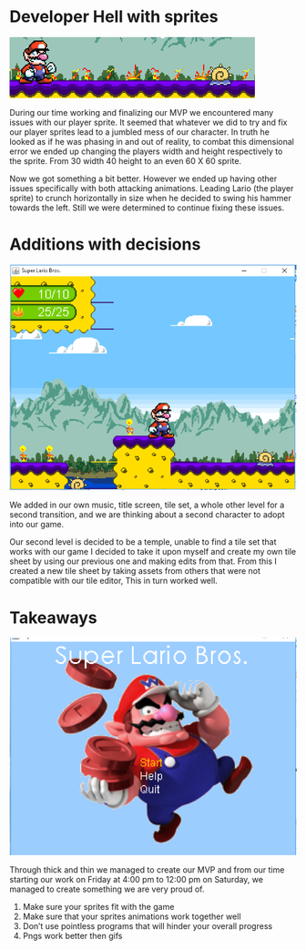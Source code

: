 # Developer Hell with sprites #

![capture.jpg](lwario2.PNG)

During our time working and finalizing our MVP we encountered many issues with our player sprite. It seemed that whatever we did to try and fix our player sprites lead to a jumbled mess of our character. In truth he looked as if he was phasing in and out of reality, to combat this dimensional error we ended up changing the players width and height respectively to the sprite.  From 30 width 40 height to an even 60 X 60 sprite. 

Now we got something a bit better. However we ended up having other issues specifically with both attacking animations. Leading Lario (the player sprite) to crunch horizontally in size when he decided to swing his hammer towards the left. Still we were determined to continue fixing these issues. 

# Additions with decisions #

![capture.jpg](lwario3.PNG)

We added in our own music, title screen, tile set, a whole other level for a second transition, and we are thinking about a second character to adopt into our game. 

Our second level is decided to be a temple, unable to find a tile set that works with our game I decided to take it upon myself and create my own tile sheet by using our previous one and making edits from that. From this I created a new tile sheet by taking assets from others that were not compatible with our tile editor, This in turn worked well. 

# Takeaways #

![capture.jpg](lwario.PNG)

Through thick and thin we managed to create our MVP and from our time starting our work on Friday at 4:00 pm to 12:00 pm on Saturday, we managed to create something we are very proud of. 

1. Make sure your sprites fit with the game
2. Make sure that your sprites animations work together well
3. Don’t use pointless programs that will hinder your overall progress
4. Pngs work better then gifs